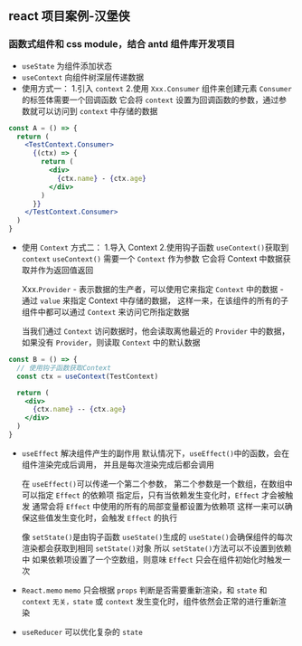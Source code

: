 ## react 项目案例-汉堡侠

### 函数式组件和 css module，结合 antd 组件库开发项目

- `useState` 为组件添加状态
- `useContext` 向组件树深层传递数据
- 使用方式一： 1.引入 `context` 2.使用 `Xxx.Consumer` 组件来创建元素
  `Consumer` 的标签体需要一个回调函数
  它会将 `context` 设置为回调函数的参数，通过参数就可以访问到 `context` 中存储的数据

```jsx
const A = () => {
  return (
    <TestContext.Consumer>
      {(ctx) => {
        return (
          <div>
            {ctx.name} - {ctx.age}
          </div>
        )
      }}
    </TestContext.Consumer>
  )
}
```

- 使用 `Context` 方式二： 1.导入 Context 2.使用钩子函数 `useContext()`获取到 `context`
  `useContext()` 需要一个 `Context` 作为参数
  它会将 Context 中数据获取并作为返回值返回

  Xxx.`Provider` - 表示数据的生产者，可以使用它来指定 `Context` 中的数据 - 通过 `value` 来指定 Context 中存储的数据，
  这样一来，在该组件的所有的子组件中都可以通过 `Context` 来访问它所指定数据

  当我们通过 `Context` 访问数据时，他会读取离他最近的 `Provider` 中的数据，
  如果没有 `Provider`，则读取 `Context` 中的默认数据

```jsx
const B = () => {
  // 使用钩子函数获取Context
  const ctx = useContext(TestContext)

  return (
    <div>
      {ctx.name} -- {ctx.age}
    </div>
  )
}
```

- `useEffect` 解决组件产生的副作用
  默认情况下，`useEffect()`中的函数，会在组件渲染完成后调用，
  并且是每次渲染完成后都会调用

  在 `useEffect()`可以传递一个第二个参数，
  第二个参数是一个数组，在数组中可以指定 `Effect` 的依赖项
  指定后，只有当依赖发生变化时，`Effect` 才会被触发
  通常会将 `Effect` 中使用的所有的局部变量都设置为依赖项
  这样一来可以确保这些值发生变化时，会触发 `Effect` 的执行

  像 `setState()`是由钩子函数 `useState()`生成的
  `useState()`会确保组件的每次渲染都会获取到相同 `setState()`对象
  所以 `setState()`方法可以不设置到依赖中
  如果依赖项设置了一个空数组，则意味 `Effect` 只会在组件初始化时触发一次

- `React.memo`
  `memo` 只会根据 `props` 判断是否需要重新渲染，和 `state` 和 `context` `无关，state` 或 `context` 发生变化时，组件依然会正常的进行重新渲染

- `useReducer` 可以优化复杂的 `state`

